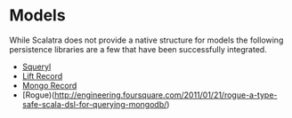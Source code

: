 
Models
======

While Scalatra does not provide a native structure for models the 
following persistence libraries are a few that have been successfully integrated.

* [Squeryl](http://squeryl.org/)
* [Lift Record](http://www.liftweb.com/)
* [Mongo Record](http://www.assembla.com/spaces/liftweb/wiki/lift-mongodb-record)
* [Rogue)(http://engineering.foursquare.com/2011/01/21/rogue-a-type-safe-scala-dsl-for-querying-mongodb/)
